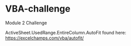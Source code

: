 # VBA-challenge
Module 2 Challenge

ActiveSheet.UsedRange.EntireColumn.AutoFit found here: https://excelchamps.com/vba/autofit/

